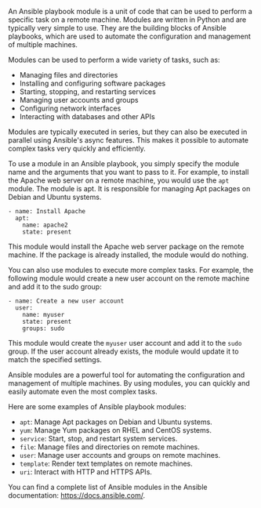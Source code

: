 An Ansible playbook module is a unit of code that can be used to perform a specific task on a remote machine. Modules are written in Python and are typically very simple to use. They are the building blocks of Ansible playbooks, which are used to automate the configuration and management of multiple machines.

Modules can be used to perform a wide variety of tasks, such as:

* Managing files and directories
* Installing and configuring software packages
* Starting, stopping, and restarting services
* Managing user accounts and groups
* Configuring network interfaces
* Interacting with databases and other APIs

Modules are typically executed in series, but they can also be executed in parallel using Ansible's async features. This makes it possible to automate complex tasks very quickly and efficiently.

To use a module in an Ansible playbook, you simply specify the module name and the arguments that you want to pass to it. For example, to install the Apache web server on a remote machine, you would use the  `apt` module. The module is apt. It is responsible for managing Apt packages on Debian and Ubuntu systems.

```
- name: Install Apache
  apt:
    name: apache2
    state: present
```

This module would install the Apache web server package on the remote machine. If the package is already installed, the module would do nothing.

You can also use modules to execute more complex tasks. For example, the following module would create a new user account on the remote machine and add it to the sudo group:

```
- name: Create a new user account
  user:
    name: myuser
    state: present
    groups: sudo
```

This module would create the `myuser` user account and add it to the `sudo` group. If the user account already exists, the module would update it to match the specified settings.

Ansible modules are a powerful tool for automating the configuration and management of multiple machines. By using modules, you can quickly and easily automate even the most complex tasks.

Here are some examples of Ansible playbook modules:

* `apt`: Manage Apt packages on Debian and Ubuntu systems.
* `yum`: Manage Yum packages on RHEL and CentOS systems.
* `service`: Start, stop, and restart system services.
* `file`: Manage files and directories on remote machines.
* `user`: Manage user accounts and groups on remote machines.
* `template`: Render text templates on remote machines.
* `uri`: Interact with HTTP and HTTPS APIs.

You can find a complete list of Ansible modules in the Ansible documentation: https://docs.ansible.com/.

